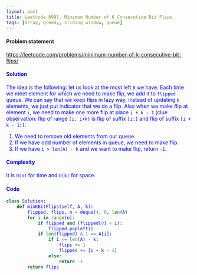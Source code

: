 ```yaml
---
layout: post
title: Leetcode 0995. Minimum Number of K Consecutive Bit Flips
tags: [array, greedy, sliding window, queue]
---
```


#### Problem statement

<a href="https://leetcode.com/problems/minimum-number-of-k-consecutive-bit-flips/"> <font color = blue>https://leetcode.com/problems/minimum-number-of-k-consecutive-bit-flips/

#### Solution
The idea is the following: let us look at the most left `0` we have. Each time we meet element for which we need to make flip, we add it to `flipped` queue. We can say that we keep flips in lazy way, instead of updating `k` elements, we just put indicator that we do a flip. Also when we make flip at element `i`, we need to make one more flip at place `i + k - 1` (clue observation: flip of range `[i, i+k)` is flip of suffix `[i:]` and flip of suffix `[i + k - 1:]`. 
1. We need to remove old elements from our queue.
2. If we have odd number of elements in queue, we need to make flip.
3. If we have `i > len(A) - k` and we want to make flip, return `-1`.

#### Complexity
It is `O(n)` for time and `O(k)` for space.

#### Code
```python
class Solution:
    def minKBitFlips(self, A, k):
        flipped, flips, n = deque(), 0, len(A)
        for i in range(n):
            if flipped and (flipped[0] < i):
                flipped.popleft()
            if len(flipped) & 1 == A[i]:
                if i <= len(A) - k:  
                    flips += 1
                    flipped += [i + k - 1]
                else:
                    return -1
        return flips
```
